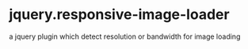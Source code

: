 # jquery.responsive-image-loader
a jquery plugin which detect resolution or bandwidth for image loading
